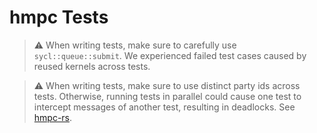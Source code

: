# hmpc Tests

> ⚠️ When writing tests, make sure to carefully use `sycl::queue::submit`.
> We experienced failed test cases caused by reused kernels across tests.

> ⚠️ When writing tests, make sure to use distinct party ids across tests.
> Otherwise, running tests in parallel could cause one test to intercept messages of another test, resulting in deadlocks.
> See [hmpc-rs](../hmpc-rs/tests/README.md).

